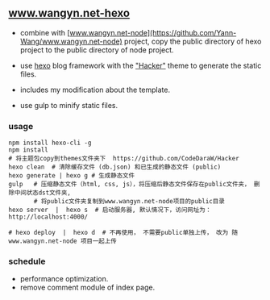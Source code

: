 ## www.wangyn.net-hexo

- combine with [www.wangyn.net-node](https://github.com/Yann-Wang/www.wangyn.net-node) project, copy the public directory of hexo project to the public directory of node project. 

- use [hexo](https://hexo.io/) blog framework with the ["Hacker"](https://github.com/CodeDaraW/Hacker) theme to generate the static files.

- includes my modification about the template.

- use gulp to minify static files.

### usage

```shell
npm install hexo-cli -g
npm install
# 将主题包copy到themes文件夹下  https://github.com/CodeDaraW/Hacker
hexo clean  # 清除缓存文件 (db.json) 和已生成的静态文件 (public)
hexo generate | hexo g # 生成静态文件
gulp   # 压缩静态文件（html, css, js），将压缩后静态文件保存在public文件夹， 删除中间状态dst文件夹,
       # 将public文件夹复制到www.wangyn.net-node项目的public目录
hexo server  |  hexo s  # 启动服务器, 默认情况下，访问网址为： http://localhost:4000/

# hexo deploy  |  hexo d  # 不再使用， 不需要public单独上传， 改为 随 www.wangyn.net-node 项目一起上传
```

### schedule
- performance optimization.
- remove comment module of index page.